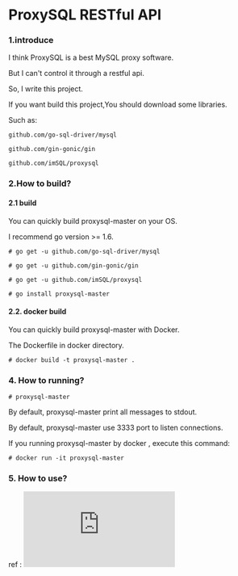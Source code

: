 # ProxySQL RESTful API

### 1.introduce

I think ProxySQL is a best MySQL proxy software.

But I can't control it through a restful api.

So, I write this project.

If you want build this project,You should download some libraries. 

Such as:

    github.com/go-sql-driver/mysql

    github.com/gin-gonic/gin

    github.com/imSQL/proxysql


### 2.How to build?

#### 2.1 build

You can quickly build proxysql-master on your OS.

I recommend go version >= 1.6.

```
# go get -u github.com/go-sql-driver/mysql

# go get -u github.com/gin-gonic/gin

# go get -u github.com/imSQL/proxysql

# go install proxysql-master 
```

#### 2.2. docker build

You can quickly build proxysql-master with Docker.

The Dockerfile in docker directory.

```
# docker build -t proxysql-master .

```

### 4. How to running?


    # proxysql-master

By default, proxysql-master print all messages to stdout.

By default, proxysql-master use 3333 port to listen connections.

If you running proxysql-master by docker , execute this command:

    # docker run -it proxysql-master

### 5. How to use?

ref : ![api_en-US.md](https://github.com/imSQL/proxysql-master/blob/v1.3/doc/api_en-US.md)
